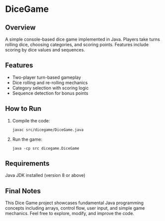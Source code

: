 # DiceGame

## Overview
A simple console-based dice game implemented in Java. Players take turns rolling dice, choosing categories, and scoring points. Features include scoring by dice values and sequences.

## Features
- Two-player turn-based gameplay
- Dice rolling and re-rolling mechanics
- Category selection with scoring logic
- Sequence detection for bonus points

## How to Run
1. Compile the code:
   ```bash
   javac src/dicegame/DiceGame.java
   ```
2. Run the game:
   ```
   java -cp src dicegame.DiceGame
   ```
## Requirements
Java JDK installed (version 8 or above)

## Final Notes
This Dice Game project showcases fundamental Java programming concepts including arrays, control flow, user input, and simple game mechanics. Feel free to explore, modify, and improve the code.
